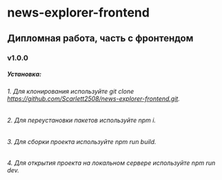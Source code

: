 # news-explorer-frontend
## Дипломная работа, часть с фронтендом
### v1.0.0

##### Установка: 
###### 1. Для клонирования используйте git clone https://github.com/Scarlett2508/news-explorer-frontend.git.
###### 2. Для переустановки пакетов используйте npm i.
###### 3. Для сборки проекта используйте npm run build.
###### 4. Для открытия проекта на локальном сервере используйте npm run dev.